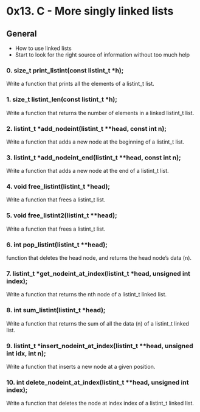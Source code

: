 # 0x13. C - More singly linked lists
## General
- How to use linked lists
- Start to look for the right source of information without too much help
### 0. size_t print_listint(const listint_t *h);
Write a function that prints all the elements of a listint_t list.
### 1. size_t listint_len(const listint_t *h);
Write a function that returns the number of elements in a linked listint_t list.
### 2. listint_t *add_nodeint(listint_t **head, const int n);
Write a function that adds a new node at the beginning of a listint_t list.
### 3. listint_t *add_nodeint_end(listint_t **head, const int n);
Write a function that adds a new node at the end of a listint_t list.
### 4. void free_listint(listint_t *head);
Write a function that frees a listint_t list.
### 5. void free_listint2(listint_t **head);
Write a function that frees a listint_t list.
### 6. int pop_listint(listint_t **head);
function that deletes the head node, and returns the head node’s data (n).
### 7. listint_t *get_nodeint_at_index(listint_t *head, unsigned int index);
Write a function that returns the nth node of a listint_t linked list.
### 8. int sum_listint(listint_t *head);
Write a function that returns the sum of all the data (n) of a listint_t linked list.
### 9. listint_t *insert_nodeint_at_index(listint_t **head, unsigned int idx, int n);
Write a function that inserts a new node at a given position.
### 10. int delete_nodeint_at_index(listint_t **head, unsigned int index);
Write a function that deletes the node at index index of a listint_t linked list.
